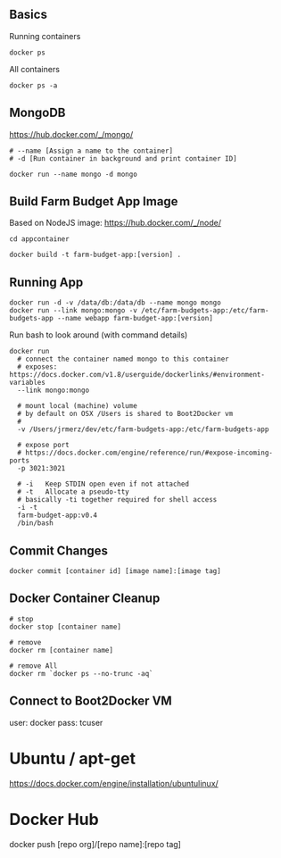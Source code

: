 
## Basics

Running containers
```
docker ps
```

All containers
```
docker ps -a
```

## MongoDB
https://hub.docker.com/_/mongo/

```
# --name [Assign a name to the container]
# -d [Run container in background and print container ID]

docker run --name mongo -d mongo
```

## Build Farm Budget App Image
Based on NodeJS image: https://hub.docker.com/_/node/

```
cd appcontainer

docker build -t farm-budget-app:[version] .
```

## Running App
```
docker run -d -v /data/db:/data/db --name mongo mongo
docker run --link mongo:mongo -v /etc/farm-budgets-app:/etc/farm-budgets-app --name webapp farm-budget-app:[version]
```

Run bash to look around (with command details)
```
docker run
  # connect the container named mongo to this container
  # exposes: https://docs.docker.com/v1.8/userguide/dockerlinks/#environment-variables
  --link mongo:mongo

  # mount local (machine) volume
  # by default on OSX /Users is shared to Boot2Docker vm
  #
  -v /Users/jrmerz/dev/etc/farm-budgets-app:/etc/farm-budgets-app

  # expose port
  # https://docs.docker.com/engine/reference/run/#expose-incoming-ports
  -p 3021:3021

  # -i   Keep STDIN open even if not attached
  # -t   Allocate a pseudo-tty
  # basically -ti together required for shell access
  -i -t
  farm-budget-app:v0.4
  /bin/bash
```


## Commit Changes
```
docker commit [container id] [image name]:[image tag]
```

## Docker Container Cleanup

```
# stop
docker stop [container name]

# remove
docker rm [container name]

# remove All
docker rm `docker ps --no-trunc -aq`
```

## Connect to Boot2Docker VM
user: docker
pass: tcuser

# Ubuntu / apt-get
https://docs.docker.com/engine/installation/ubuntulinux/

# Docker Hub

docker push [repo org]/[repo name]:[repo tag]
